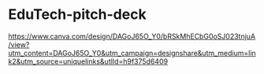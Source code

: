 # EduTech-pitch-deck

https://www.canva.com/design/DAGoJ65O_Y0/bRSkMhECbG0oSJ023tnjuA/view?utm_content=DAGoJ65O_Y0&utm_campaign=designshare&utm_medium=link2&utm_source=uniquelinks&utlId=h9f375d6409
